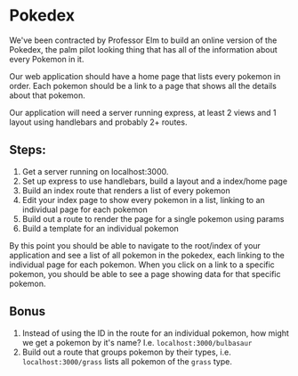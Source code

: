 # Pokedex

We've been contracted by Professor Elm to build an online version of the Pokedex, the palm pilot looking thing that has all of the information about every Pokemon in it.

Our web application should have a home page that lists every pokemon in order. Each pokemon should be a link to a page that shows all the details about that pokemon.

Our application will need a server running express, at least 2 views and 1 layout using handlebars and probably 2+ routes.

## Steps:

1. Get a server running on localhost:3000.
2. Set up express to use handlebars, build a layout and a index/home page
3. Build an index route that renders a list of every pokemon
4. Edit your index page to show every pokemon in a list, linking to an individual page for each pokemon
5. Build out a route to render the page for a single pokemon using params
6. Build a template for an individual pokemon

By this point you should be able to navigate to the root/index of your application and see a list of all pokemon in the pokedex, each linking to the individual page for each pokemon. When you click on a link to a specific pokemon, you should be able to see a page showing data for that specific pokemon.

## Bonus
1. Instead of using the ID in the route for an individual pokemon, how might we get a pokemon by it's name? I.e. `localhost:3000/bulbasaur`
2. Build out a route that groups pokemon by their types, i.e. `localhost:3000/grass` lists all pokemon of the `grass` type.
